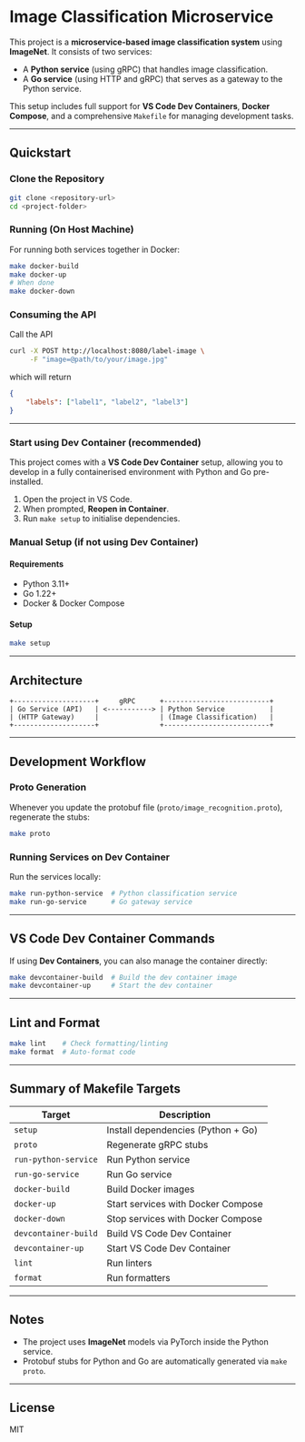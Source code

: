 
# Image Classification Microservice

This project is a **microservice-based image classification system** using **ImageNet**. It consists of two services:

- A **Python service** (using gRPC) that handles image classification.
- A **Go service** (using HTTP and gRPC) that serves as a gateway to the Python service.

This setup includes full support for **VS Code Dev Containers**, **Docker Compose**, and a comprehensive `Makefile` for managing development tasks.

---

## Quickstart

### Clone the Repository

```sh
git clone <repository-url>
cd <project-folder>
```

### Running (On Host Machine)

For running both services together in Docker:

```sh
make docker-build
make docker-up
# When done
make docker-down
```

### Consuming the API

Call the API

```sh
curl -X POST http://localhost:8080/label-image \
     -F "image=@path/to/your/image.jpg"
```

which will return

```json
{
    "labels": ["label1", "label2", "label3"]
}
```

---

### Start using Dev Container (recommended)

This project comes with a **VS Code Dev Container** setup, allowing you to develop in a fully containerised environment with Python and Go pre-installed.

1. Open the project in VS Code.
2. When prompted, **Reopen in Container**.
3. Run `make setup` to initialise dependencies.

### Manual Setup (if not using Dev Container)

#### Requirements

- Python 3.11+
- Go 1.22+
- Docker & Docker Compose

#### Setup

```sh
make setup
```

---

## Architecture

```
+--------------------+     gRPC      +--------------------------+
| Go Service (API)   | <-----------> | Python Service           |
| (HTTP Gateway)     |               | (Image Classification)   |
+--------------------+               +--------------------------+
```

---

## Development Workflow

### Proto Generation

Whenever you update the protobuf file (`proto/image_recognition.proto`), regenerate the stubs:

```sh
make proto
```

### Running Services on Dev Container

Run the services locally:

```sh
make run-python-service  # Python classification service
make run-go-service      # Go gateway service
```

---

## VS Code Dev Container Commands

If using **Dev Containers**, you can also manage the container directly:

```sh
make devcontainer-build  # Build the dev container image
make devcontainer-up     # Start the dev container
```

---

## Lint and Format

```sh
make lint    # Check formatting/linting
make format  # Auto-format code
```

---

## Summary of Makefile Targets

| Target             | Description                                     |
|-------------------|-------------------------------------------------|
| `setup`           | Install dependencies (Python + Go)              |
| `proto`           | Regenerate gRPC stubs                           |
| `run-python-service` | Run Python service                        |
| `run-go-service`     | Run Go service                            |
| `docker-build`    | Build Docker images                             |
| `docker-up`       | Start services with Docker Compose              |
| `docker-down`     | Stop services with Docker Compose               |
| `devcontainer-build` | Build VS Code Dev Container                 |
| `devcontainer-up`    | Start VS Code Dev Container                 |
| `lint`            | Run linters                                     |
| `format`          | Run formatters                                  |

---

## Notes

- The project uses **ImageNet** models via PyTorch inside the Python service.
- Protobuf stubs for Python and Go are automatically generated via `make proto`.

---

## License

MIT